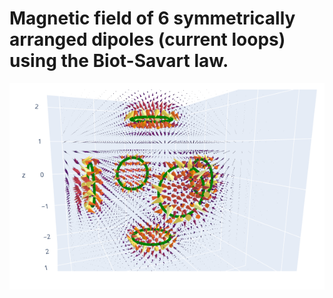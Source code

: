 # Magnetic field of 6 symmetrically arranged dipoles (current loops) using the Biot-Savart law.

![img](ss.png)
